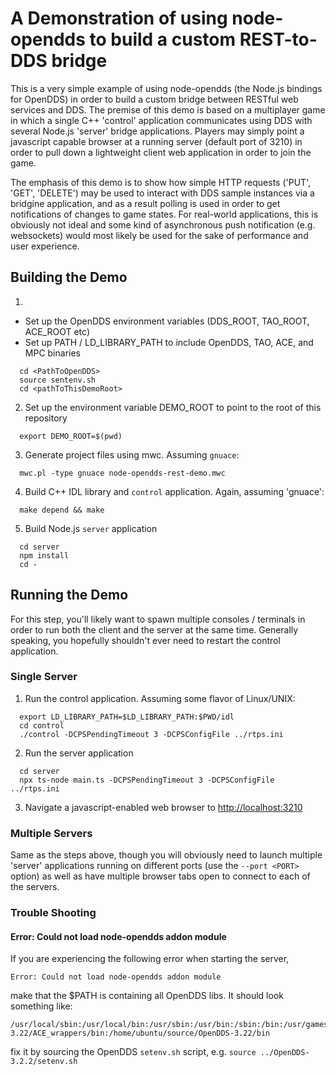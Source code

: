 # A Demonstration of using node-opendds to build a custom REST-to-DDS bridge

This is a very simple example of using node-opendds (the Node.js bindings for OpenDDS) in order to build a custom
bridge between RESTful web services and DDS. The premise of this demo is based on a multiplayer game in which a
single C++ 'control' application communicates using DDS with several Node.js 'server' bridge applications. Players
may simply point a javascript capable browser at a running server (default port of 3210) in order to pull down a
lightweight client web application in order to join the game.

The emphasis of this demo is to show how simple HTTP requests ('PUT', 'GET', 'DELETE') may be used to interact with
DDS sample instances via a bridgine application, and as a result polling is used in order to get notifications of
changes to game states. For real-world applications, this is obviously not ideal and some kind of asynchronous push
notification (e.g. websockets) would most likely be used for the sake of performance and user experience.

## Building the Demo

 1.
   - Set up the OpenDDS environment variables (DDS_ROOT, TAO_ROOT, ACE_ROOT etc)
   - Set up PATH / LD_LIBRARY_PATH to include OpenDDS, TAO, ACE, and MPC binaries
```
  cd <PathToOpenDDS>
  source sentenv.sh
  cd <pathToThisDemoRoot>
```
 2. Set up the environment variable DEMO_ROOT to point to the root of this repository
```
  export DEMO_ROOT=$(pwd)
```
 3. Generate project files using mwc. Assuming `gnuace`:
```
  mwc.pl -type gnuace node-opendds-rest-demo.mwc
```
 4. Build C++ IDL library and `control` application. Again, assuming 'gnuace':
```
  make depend && make
```
 5. Build Node.js `server` application
```
  cd server
  npm install
  cd -
```

## Running the Demo

For this step, you'll likely want to spawn multiple consoles / terminals in order to run both the client and the server
at the same time. Generally speaking, you hopefully shouldn't ever need to restart the control application.

### Single Server

 1. Run the control application. Assuming some flavor of Linux/UNIX:
```
  export LD_LIBRARY_PATH=$LD_LIBRARY_PATH:$PWD/idl
  cd control
  ./control -DCPSPendingTimeout 3 -DCPSConfigFile ../rtps.ini
```
 2. Run the server application
```
  cd server
  npx ts-node main.ts -DCPSPendingTimeout 3 -DCPSConfigFile ../rtps.ini
```

 3. Navigate a javascript-enabled web browser to [http://localhost:3210](http://localhost:3210)

### Multiple Servers

Same as the steps above, though you will obviously need to launch multiple 'server' applications running on different
ports (use the `--port <PORT>` option) as well as have multiple browser tabs open to connect to each of the servers.

### Trouble Shooting

#### Error: Could not load node-opendds addon module
If you are experiencing the following error when starting the server,
```
Error: Could not load node-opendds addon module
```
make that the $PATH is containing all OpenDDS libs. It should look something like:

```
/usr/local/sbin:/usr/local/bin:/usr/sbin:/usr/bin:/sbin:/bin:/usr/games:/usr/local/games:/snap/bin:/home/ubuntu/source/OpenDDS-3.22/ACE_wrappers/bin:/home/ubuntu/source/OpenDDS-3.22/bin
```

fix it by sourcing the OpenDDS `setenv.sh` script, e.g. `source ../OpenDDS-3.2.2/setenv.sh`
